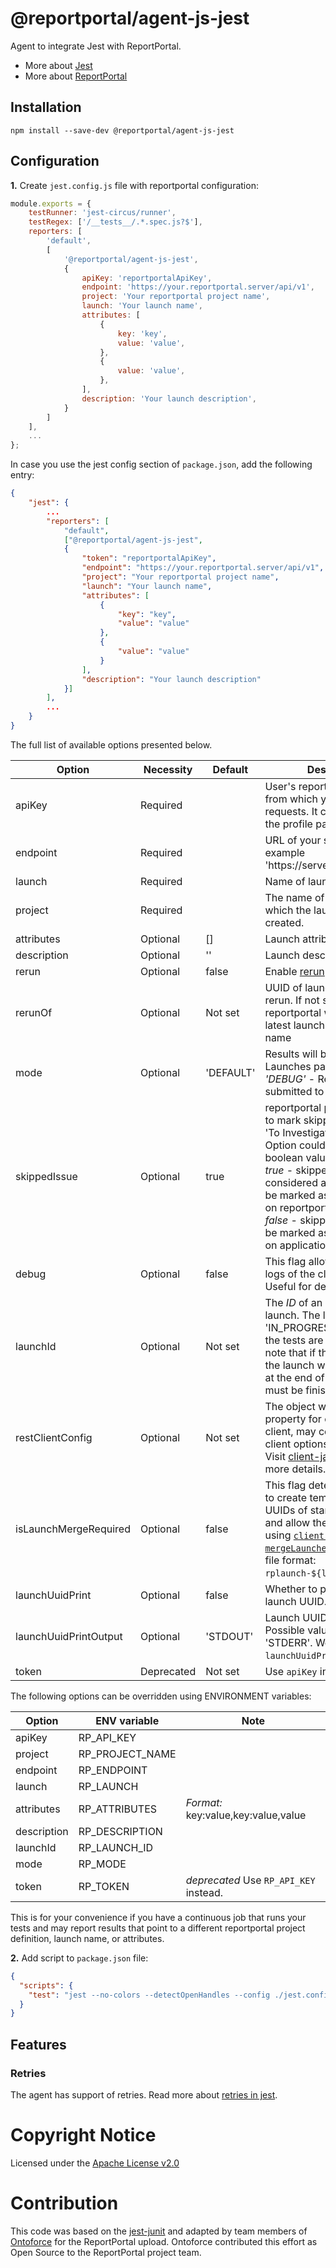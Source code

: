 # @reportportal/agent-js-jest

Agent to integrate Jest with ReportPortal.
* More about [Jest](https://jestjs.io/)
* More about [ReportPortal](http://reportportal.io/)

## Installation

```shell
npm install --save-dev @reportportal/agent-js-jest
```

## Configuration

**1.** Create `jest.config.js` file with reportportal configuration:
```javascript
module.exports = {
    testRunner: 'jest-circus/runner',
    testRegex: ['/__tests__/.*.spec.js?$'],
    reporters: [
        'default',
        [
            '@reportportal/agent-js-jest',
            {
                apiKey: 'reportportalApiKey',
                endpoint: 'https://your.reportportal.server/api/v1',
                project: 'Your reportportal project name',
                launch: 'Your launch name',
                attributes: [
                    {
                        key: 'key',
                        value: 'value',
                    },
                    {
                        value: 'value',
                    },
                ],
                description: 'Your launch description',
            }
        ]
    ],
    ...
};
```

In case you use the jest config section of `package.json`, add the following entry:

```JSON
{
    "jest": {
        ...
        "reporters": [
            "default",
            ["@reportportal/agent-js-jest",
            {
                "token": "reportportalApiKey",
                "endpoint": "https://your.reportportal.server/api/v1",
                "project": "Your reportportal project name",
                "launch": "Your launch name",
                "attributes": [
                    {
                        "key": "key",
                        "value": "value"
                    },
                    {
                        "value": "value"
                    }
                ],
                "description": "Your launch description"
            }]
        ],
        ...
    }
}
```

The full list of available options presented below.

| Option                | Necessity  | Default   | Description                                                                                                                                                                                                                                                                                                                                                                              |
|-----------------------|------------|-----------|------------------------------------------------------------------------------------------------------------------------------------------------------------------------------------------------------------------------------------------------------------------------------------------------------------------------------------------------------------------------------------------|
| apiKey                | Required   |           | User's reportportal token from which you want to send requests. It can be found on the profile page of this user.                                                                                                                                                                                                                                                                        |
| endpoint              | Required   |           | URL of your server. For example 'https://server:8080/api/v1'.                                                                                                                                                                                                                                                                                                                            |
| launch                | Required   |           | Name of launch at creation.                                                                                                                                                                                                                                                                                                                                                              |
| project               | Required   |           | The name of the project in which the launches will be created.                                                                                                                                                                                                                                                                                                                           |
| attributes            | Optional   | []        | Launch attributes.                                                                                                                                                                                                                                                                                                                                                                       |
| description           | Optional   | ''        | Launch description.                                                                                                                                                                                                                                                                                                                                                                      |
| rerun                 | Optional   | false     | Enable [rerun](https://reportportal.io/docs/dev-guides/RerunDevelopersGuide)                                                                                                                                                                                                                                                                                                             |
| rerunOf               | Optional   | Not set   | UUID of launch you want to rerun. If not specified, reportportal will update the latest launch with the same name                                                                                                                                                                                                                                                                        |
| mode                  | Optional   | 'DEFAULT' | Results will be submitted to Launches page <br/> *'DEBUG'* - Results will be submitted to Debug page.                                                                                                                                                                                                                                                                                    |
| skippedIssue          | Optional   | true      | reportportal provides feature to mark skipped tests as not 'To Investigate'. <br/> Option could be equal boolean values: <br/> *true* - skipped tests considered as issues and will be marked as 'To Investigate' on reportportal. <br/> *false* - skipped tests will not be marked as 'To Investigate' on application.                                                                  |
| debug                 | Optional   | false     | This flag allows seeing the logs of the client-javascript. Useful for debugging.                                                                                                                                                                                                                                                                                                         |
| launchId              | Optional   | Not set   | The _ID_ of an already existing launch. The launch must be in 'IN_PROGRESS' status while the tests are running. Please note that if this _ID_ is provided, the launch will not be finished at the end of the run and must be finished separately.                                                                                                                                        |
| restClientConfig      | Optional   | Not set   | The object with `agent` property for configure [http(s)](https://nodejs.org/api/https.html#https_https_request_url_options_callback) client, may contain other client options eg. [`timeout`](https://github.com/reportportal/client-javascript#timeout-30000ms-on-axios-requests). <br/> Visit [client-javascript](https://github.com/reportportal/client-javascript) for more details. |
| isLaunchMergeRequired | Optional   | false     | This flag determines whether to create temp files with the UUIDs of started launches and allow them to be merged using [`client-javascript`'s `mergeLaunches` method](https://github.com/reportportal/client-javascript#mergelaunches). Temp file format: `rplaunch-${launch_uuid}.tmp`.                                                                                                 |
| launchUuidPrint                             | Optional   | false     | Whether to print the current launch UUID.                                                                                                                                                                                                                                                                                                                                                |
| launchUuidPrintOutput                       | Optional   | 'STDOUT'  | Launch UUID printing output. Possible values: 'STDOUT', 'STDERR'. Works only if `launchUuidPrint` set to `true`.                                                                                                                                                                                                                                                                         |
| token                 | Deprecated | Not set   | Use `apiKey` instead.                                                                                                                                                                                                                                                                                                                                                                    |

The following options can be overridden using ENVIRONMENT variables:

| Option      | ENV variable    | Note                                   |
|-------------|-----------------|----------------------------------------|
| apiKey      | RP_API_KEY      ||
| project     | RP_PROJECT_NAME ||
| endpoint    | RP_ENDPOINT     ||
| launch      | RP_LAUNCH       |                                        |
| attributes  | RP_ATTRIBUTES   | *Format:* key:value,key:value,value    |
| description | RP_DESCRIPTION  ||
| launchId    | RP_LAUNCH_ID    |                                        |
| mode        | RP_MODE         ||
| token       | RP_TOKEN        | *deprecated* Use `RP_API_KEY` instead. |

This is for your convenience if you have a continuous job that runs your tests and may report results that point to a different reportportal project definition, launch name, or attributes.

**2.** Add script to `package.json` file:
```json
{
  "scripts": {
    "test": "jest --no-colors --detectOpenHandles --config ./jest.config.js"
  }
}
```

## Features

### Retries

The agent has support of retries.
Read more about [retries in jest](https://jestjs.io/ru/docs/jest-object#jestretrytimesnumretries-options).

# Copyright Notice

Licensed under the [Apache License v2.0](LICENSE)

# Contribution

This code was based on the [jest-junit](https://github.com/jest-community/jest-junit)
and adapted by team members of [Ontoforce](https://www.ontoforce.com) for the
ReportPortal upload. Ontoforce contributed this effort as Open Source to the
ReportPortal project team.
